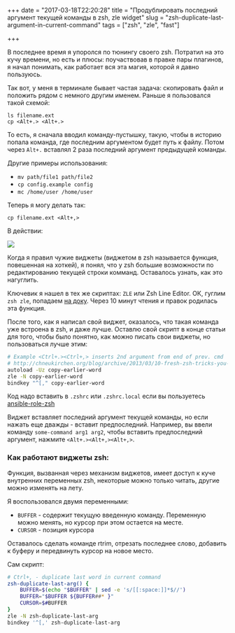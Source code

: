 +++
date = "2017-03-18T22:20:28"
title = "Продублировать последний аргумент текущей команды в zsh, zle widget"
slug = "zsh-duplicate-last-argument-in-current-command"
tags = ["zsh", "zle", "fast"]

+++

В последнее время я упоролся по тюнингу своего zsh. Потратил на это кучу времени, но есть и плюсы:
поучаствовав в правке пары плагинов, я начал понимать, как работает вся эта магия, которой я давно пользуюсь.

Так вот, у меня в терминале бывает частая задача: скопировать файл и положить рядом с немного другим именем.
Раньше я пользовался такой схемой:

```
ls filename.ext
cp <Alt+.> <Alt+.>
```

То есть, я сначала вводил команду-пустышку, такую, чтобы в историю попала команда, где последним аргументом будет путь к файлу.
Потом через `Alt+.` вставлял 2 раза последний аргумент предыдущей команды.

Другие примеры использования:

- `mv path/file1 path/file2`
- `cp config.example config`
- `mc /home/user /home/user`


Теперь я могу делать так:
```
cp filename.ext <Alt+,>
```

В действии:

<img src="/images/2017-03/zsh-duplicate-last-arg.gif" />
<!--more-->

Когда я правил чужие виджеты (виджетом в zsh называется функция, повешенная на хоткей), я понял,
что у zsh большие возможности по редактированию текущей строки комманд. Оставалось узнать, как это нагуглить.

Ключевик я нашел в тех же скриптах: `ZLE` или Zsh Line Editor. ОК, гуглим `zsh zle`,
попадаем [на доку](http://zsh.sourceforge.net/Doc/Release/Zsh-Line-Editor.html). Через 10 минут чтения и правок родилась эта функция.

После того, как я написал свой виджет, оказалось, что такая команда уже встроена в zsh, и даже лучше.
Оставлю свой скрипт в конце статьи для того, чтобы было понятно, как можно писать свои виджеты, но пользоваться лучше этим:
``` bash
# Example <Ctrl+.><Ctrl+,> inserts 2nd argument from end of prev. cmd
# http://chneukirchen.org/blog/archive/2013/03/10-fresh-zsh-tricks-you-may-not-know.html
autoload -Uz copy-earlier-word
zle -N copy-earlier-word
bindkey "^[," copy-earlier-word
```
Код надо вставить в `.zshrc` или `.zshrc.local` если вы пользуетесь 
[ansible-role-zsh](http://blog.popstas.ru/blog/2017/03/09/ansible-role-zsh-powerlevel9k-fzf-syntax-autosuggestions/)

Виджет вставляет последний аргумент текущей команды, но если нажать еще дважды - вставит предпоследний.
Например, вы ввели команду `some-command arg1 arg2`, чтобы вставить предпоследний аргумент, нажмите `<Alt+.><Alt+,><Alt+,>`.


### Как работают виджеты zsh:

Функция, вызванная через механизм виджетов, имеет доступ к куче внутренних переменных zsh, некоторые можно только читать,
другие можно изменять на лету.

Я воспользовался двумя переменными:

- `BUFFER` - содержит текущую введенную команду. Переменную можно менять, но курсор при этом остается на месте.
- `CURSOR` - позиция курсора

Оставалось сделать команде rtrim, отрезать последнее слово, добавить к буферу и передвинуть курсор на новое место.

Сам скрипт:
``` bash
# Ctrl+, - duplicate last word in current command
zsh-duplicate-last-arg() {
	BUFFER=$(echo "$BUFFER" | sed -e 's/[[:space:]]*$//')
	BUFFER="$BUFFER ${BUFFER##* }"
	CURSOR=$#BUFFER
}
zle -N zsh-duplicate-last-arg
bindkey '^[,' zsh-duplicate-last-arg
```
